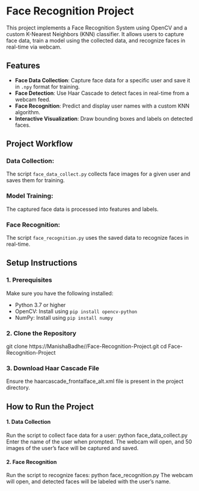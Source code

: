 # Face Recognition Project

This project implements a Face Recognition System using OpenCV and a custom K-Nearest Neighbors (KNN) classifier. It allows users to capture face data, train a model using the collected data, and recognize faces in real-time via webcam.

## Features
- **Face Data Collection**: Capture face data for a specific user and save it in `.npy` format for training.
- **Face Detection**: Use Haar Cascade to detect faces in real-time from a webcam feed.
- **Face Recognition**: Predict and display user names with a custom KNN algorithm.
- **Interactive Visualization**: Draw bounding boxes and labels on detected faces.

## Project Workflow
### Data Collection:
The script `face_data_collect.py` collects face images for a given user and saves them for training.

### Model Training:
The captured face data is processed into features and labels.

### Face Recognition:
The script `face_recognition.py` uses the saved data to recognize faces in real-time.

## Setup Instructions

### 1. Prerequisites
Make sure you have the following installed:
- Python 3.7 or higher
- OpenCV: Install using `pip install opencv-python`
- NumPy: Install using `pip install numpy`

### 2. Clone the Repository
git clone https://ManishaBadhe//Face-Recognition-Project.git
cd Face-Recognition-Project

### 3. Download Haar Cascade File
Ensure the haarcascade_frontalface_alt.xml file is present in the project directory.

## How to Run the Project
#### 1. Data Collection
Run the script to collect face data for a user:
python face_data_collect.py
Enter the name of the user when prompted.
The webcam will open, and 50 images of the user’s face will be captured and saved.

#### 2. Face Recognition
Run the script to recognize faces:
python face_recognition.py
The webcam will open, and detected faces will be labeled with the user’s name.
